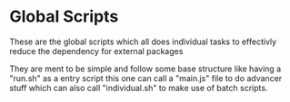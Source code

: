 # Global Scripts 

These are the global scripts which all does individual tasks to effectivly reduce the dependency for external packages 

They are ment to be simple and follow some base structure like having a "run.sh" as a entry script 
this one can call a "main.js" file to do advancer stuff which can also call "individual.sh" to make use 
of batch scripts.

